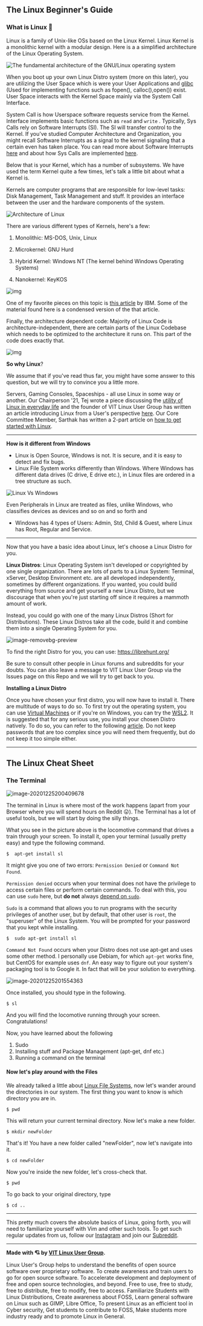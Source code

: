 ## The Linux Beginner's Guide

### What is Linux 🤔

Linux is a family of Unix-like OSs based on the Linux Kernel. Linux Kernel is a monolithic kernel with a modular design. Here is a a simplified architecture of the Linux Operating System.

![The fundamental architecture of the GNU/Linux operating system](https://developer.ibm.com/developer/default/articles/l-linux-kernel/images/figure2.jpg)

When you boot up your own Linux Distro system (more on this later), you are utilizing the User Space which is were your User Applications and [glibc](https://www.gnu.org/software/libc/libc.html) (Used for implementing functions such as fopen(), calloc(),open()) exist. User Space interacts with the Kernel Space mainly via the System Call Interface.

System Call is how Userspace software requests service from the Kernel. Interface implements basic functions such as `read` and `write` . Typically, Sys Calls rely on Software Interrupts (SI). The SI will transfer control to the Kernel. If you've studied Computer Architecture and Organization, you might recall Software Interrupts as a signal to the kernel signaling that a certain even has taken place. You can read more about Software Interrupts [here](http://www.linfo.org/software_interrupt.html#:~:text=A%20software%20interrupt%2C%20also%20called,a%20program%20in%20user%20mode.) and about how Sys Calls are implemented [here](https://en.wikipedia.org/wiki/System_call#Typical_implementations).

Below that is your Kernel, which has a number of subsystems. We have used the term Kernel quite a few times, let's talk a little bit about what a Kernel is.

Kernels are computer programs that are responsible for low-level tasks: Disk Management, Task Management and stuff. It provides an interface between the user and the hardware components of the system. 

![Architecture of Linux](Architecture-of-Linux-removebg-preview.png)

There are various different types of Kernels, here's a few:

1. Monolithic: MS-DOS, Unix, Linux

2. Microkernel: GNU Hurd

3. Hybrid Kernel: Windows NT (The kernel behind Windows Operating Systems)

4. Nanokernel: KeyKOS 

   

![img](https://upload.wikimedia.org/wikipedia/commons/thumb/d/d0/OS-structure2.svg/1024px-OS-structure2.svg.png)

One of my favorite pieces on this topic is [this article](https://developer.ibm.com/technologies/linux/articles/l-linux-kernel/#:~:text=Architecture%2Ddependent%20code,-While%20much%20of&text=For%20a%20typical%20desktop%2C%20the,in%20.%2Flinux%2Farch.) by IBM. Some of the material found here is a condensed version of the that article. 

Finally, the architecture dependent code: Majority of Linux Code is architecture-independent, there are certain parts of the Linux Codebase which needs to be optimized to the architecture it runs on. This part of the code does exactly that. 

![img](https://knowstuffs.files.wordpress.com/2012/06/linux_kernel2.png)



**So why Linux**?

We assume that if you've read thus far, you might have some answer to this question, but we will try to convince you a little more. 

Servers, Gaming Consoles, Spaceships - all use Linux in some way or another. Our Chairperson '21, Tej wrote a piece discussing the [utility of Linux in everyday life](https://medium.com/vit-linux-user-group/can-linux-be-used-for-everyday-purpose-369bb739c3ad) and the founder of VIT Linux User Group has written an article introducing Linux from a User's perspective [here](https://medium.com/vit-linux-user-group/im-a-cs-undergraduate-and-i-haven-t-used-windows-in-two-years-e79c6a8ac948). Our Core Committee Member, Sarthak has written a 2-part article on [how to get started with Linux](https://medium.com/vit-linux-user-group/introduction-to-linux-part-1-first-blood-3cd248b8ede0).

<hr>

**How is it different from Windows**

- Linux is Open Source, Windows is not. It is secure, and it is easy to detect and fix bugs. 
- Linux File System works differently than Windows. Where Windows has different data drives (C drive, E drive etc.), in Linux files are ordered in a tree structure as such. 

![Linux Vs Windows](https://www.guru99.com/images/FolderStructure.png)

Even Peripherals in Linux are treated as files, unlike Windows, who classifies    devices as devices and so on and so forth and 

- Windows has 4 types of Users: Admin, Std, Child & Guest, where Linux has Root, Regular and Service.

<hr>

Now that you have a basic idea about Linux, let's choose a Linux Distro for you.

**Linux Distros**: Linux Operating System isn't developed or copyrighted by one single organization. There are lots of parts to a Linux System: Terminal, xServer, Desktop Environment etc. are all developed independently, sometimes by different organizations. If you wanted, you could build everything from source and get yourself a new Linux Distro, but we discourage that when you're just starting off since it requires a mammoth amount of work.

Instead, you could go with one of the many Linux Distros (Short for Distributions). These Linux Distros take all the code, build it and combine them into a single Operating System for you.

![image-removebg-preview](image-removebg-preview.png)

To find the right Distro for you, you can use: https://librehunt.org/

Be sure to consult other people in Linux forums and subreddits for your doubts. You can also leave a message to VIT Linux User Group via the Issues page on this Repo and we will try to get back to you.

**Installing a Linux Distro**

Once you have chosen your first distro, you will now have to install it. There are multitude of ways to do so. To first try out the operating system, you can use [Virtual Machines](https://www.howtogeek.com/196060/beginner-geek-how-to-create-and-use-virtual-machines/) or if you're on Windows, you can try the [WSL2](https://devblogs.microsoft.com/commandline/wsl2-will-be-generally-available-in-windows-10-version-2004/). It is suggested that for any serious use, you install your chosen Distro natively. To do so, you can refer to the following [article](https://www.educba.com/install-linux/). Do not keep passwords that are too complex since you will need them frequently, but do not keep it too simple either.

<hr>

## The Linux Cheat Sheet

### The Terminal

![image-20201225200409678](image-20201225200409678.png)

The terminal in Linux is where most of the work happens (apart from your Browser where you will spend hours on Reddit 😛). The Terminal has a lot of useful tools, but we will start by doing the silly things.

What you see in the picture above is the locomotive command that drives a train through your screen. To install it, open your terminal (usually pretty easy) and type the following command.

```shell
$  apt-get install sl
```

It might give you one of two errors: `Permission Denied` or `Command Not Found`. 

`Permission denied` occurs when your terminal does not have the privilege to access certain files or perform certain commands. To deal with this, you can use `sudo` here, but **do not** always [depend on `sudo`](https://www.beyondtrust.com/blog/entry/unix-linux-privileged-management-should-you-sudo#:~:text=Whenever%20a%20user%20tries%20to,to%20give%20system%20based%20permissions.). 

`Sudo` is a command that allows you to run programs with the security privileges of another user, but by default, that other user is `root`, the "superuser" of the Linux System. You will be prompted for your password that you kept while installing.

```shell
$  sudo apt-get install sl
```

`Command Not Found` occurs when your Distro does not use apt-get and uses some other method. I personally use Debiam, for which `apt-get` works fine, but CentOS for example uses `dnf`. An easy way to figure out your system's packaging tool is to Google it. In fact that will be your solution to everything.

![image-20201225201554363](image-20201225201554363.png)

Once installed, you should type in the following.

```shell
$ sl
```

And you will find the locomotive running through your screen. Congratulations!

Now, you have learned about the following

1. Sudo
2. Installing stuff and Package Management (apt-get, dnf etc.)
3. Running a command on the terminal

#### Now let's play around with the Files

We already talked a little about [Linux File Systems](https://opensource.com/life/16/10/introduction-linux-filesystems), now let's wander around the directories in our system. The first thing you want to know is which directory you are in.

```shell
$ pwd
```

This will return your current terminal directory. Now let's make a new folder.

```shell
$ mkdir newFolder
```

That's it! You have a new folder called "newFolder", now let's navigate into it.

```shell
$ cd newFolder
```

Now you're inside the new folder, let's cross-check that.

```shell
$ pwd
```

To go back to your original directory, type

```shell
$ cd ..
```

<hr>

This pretty much covers the absolute basics of Linux, going forth, you will need to familiarize yourself with Vim and other such tools. To get such regular updates from us, follow our [Instagram](https://www.instagram.com/vit_lug/) and join our [Subreddit](https://www.reddit.com/r/VITLUG/).

<hr>

<b>Made with 💘 by [VIT Linux User Group](https://github.com/vitlug).</b>

Linux User's Group helps to understand the benefits of open source software over proprietary software. To create awareness and train users to go for open source software. To accelerate development and deployment of free and open source technologies, and beyond. Free to use, free to study, free to distribute, free to modify, free to access. Familiarize Students with Linux Distributions, Create awareness about FOSS, Learn general software on Linux such as GIMP, Libre Office, To present Linux as an efficient tool in Cyber security, Get students to contribute to FOSS, Make students more industry ready and to promote Linux in General.



